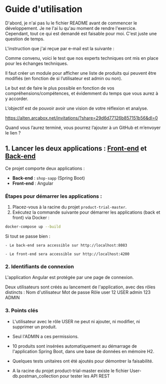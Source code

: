 # Guide d'utilisation

D'abord, je n'ai pas lu le fichier README avant de commencer le développement. Je ne l'ai lu qu'au moment de rendre l'exercice.  
Cependant, tout ce qui est demandé est faisable pour moi. C'est juste une question de temps.

L'instruction que j'ai reçue par e-mail est la suivante :

Comme convenu, voici le test que nos experts techniques ont mis en place pour les échanges techniques.

Il faut créer un module pour afficher une liste de produits qui peuvent être modifiés (en fonction de si l’utilisateur est admin ou non).

Le but est de faire le plus possible en fonction de vos compréhensions/compétences, et évidemment du temps que vous aurez à y accorder.

L’objectif est de pouvoir avoir une vision de votre réflexion et analyse.

https://alten.arcabox.net/invitations/?share=29d6d77126b857151b56&dl=0

Quand vous l’aurez terminé, vous pourrez l’ajouter à un GitHub et m’envoyer le lien ?

## 1. Lancer les deux applications : [Front-end](#front-end) et [Back-end](#back-end)

Ce projet comporte deux applications :
- **Back-end** : `shop-sapp` (Spring Boot)
- **Front-end** : Angular  

### Étapes pour démarrer les applications :  
1. Placez-vous à la racine du projet `product-trial-master`.  
2. Exécutez la commande suivante pour démarrer les applications (back et front) via Docker :

```sh
docker-compose up --build
```
Si tout se passe bien :

    - Le back-end sera accessible sur http://localhost:8083

    - Le front-end sera accessible sur http://localhost:4200

### 2. Identifiants de connexion

L'application Angular est protégée par une page de connexion.

Deux utilisateurs sont créés au lancement de l'application, avec des rôles distincts :
Nom d'utilisateur	Mot de passe	Rôle
user	                12	        USER
admin	               123	        ADMIN

### 3. Points clés

   - L'utilisateur avec le rôle USER ne peut ni ajouter, ni modifier, ni supprimer un produit.

   - Seul l'ADMIN a ces permissions.

   - 10 produits sont insérées automatiquement au démarrage de l'application Spring Boot, dans une base de données en mémoire H2.

   - Quelques tests unitaires ont été ajoutés pour démontrer la faisabilité.
   
   - A la racine du projet product-trial-master existe le fichier User-db.postman_collection pour tester les API REST